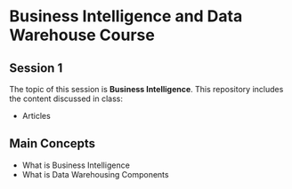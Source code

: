 # Business Intelligence and Data Warehouse Course

## Session 1

The topic of this session is **Business Intelligence**. This repository includes the content discussed in class:

  - Articles

## Main Concepts

  - What is Business Intelligence
  - What is Data Warehousing Components
